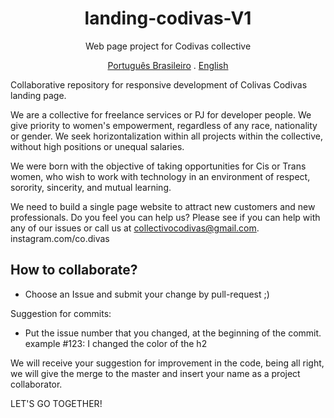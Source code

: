 <p align="center">
<h1 align="center">landing-codivas-V1</h1>
<p align="center">Web page project for Codivas collective</p>
</p>
<p align="center">
    <a href="./README.md">Português Brasileiro</a>
    .
    <a href="./readme.en.md">English</a>
</p>

Collaborative repository for responsive development of Colivas Codivas landing page.


We are a collective for freelance services or PJ for developer people. We give priority to women's empowerment, regardless of any race, nationality or gender. We seek horizontalization within all projects within the collective, without high positions or unequal salaries.

We were born with the objective of taking opportunities for Cis or Trans women, who wish to work with technology in an environment of respect, sorority, sincerity, and mutual learning.

We need to build a single page website to attract new customers and new professionals. Do you feel you can help us? Please see if you can help with any of our issues or call us at collectivocodivas@gmail.com. instagram.com/co.divas

## How to collaborate?

- Choose an Issue and submit your change by pull-request ;)

Suggestion for commits:

- Put the issue number that you changed, at the beginning of the commit. example #123: I changed the color of the h2

We will receive your suggestion for improvement in the code, being all right, we will give the merge to the master and insert your name as a project collaborator.

LET'S GO TOGETHER!